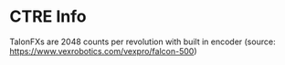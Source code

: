 # CTRE Info
TalonFXs are 2048 counts per revolution with built in encoder (source: https://www.vexrobotics.com/vexpro/falcon-500)
